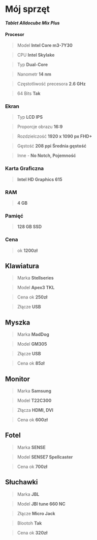 # Mój sprzęt
  ***Tablet Alldocube Mix Plus***

#### **Procesor**
>Model **Intel Core m3-7Y30**

>CPU **Intel Skylake**

>Typ **Dual-Core**

>Nanometr **14 nm**

>Częstotliwość precesora **2.6 GHz**

>64 Bits **Tak**
 
### Ekran

 >Typ **LCD IPS**


>Proporcje obrazu **16:9**


>Rozdzielczość **1920 x 1090 px   FHD+**

>Gęstość **208 ppi   Średnia gęstość**



>Inne - **No Notch, Pojemność**

### Karta Graficzna

>  
>**Intel HD Graphics 615**

### RAM
>**4 GB**

### Pamięć
>**128 GB SSD**

### Cena
> ok **1200zł**

## Klawiatura
>Marka **Stellseries**

>Model **Apex3 TKL**

>Cena ok **250zł**

>Złącze **USB**

## Myszka
> Marka **MadDog**

>Model **GM305**

>Złącze **USB**

>Cena ok **85zł**

## Monitor
>Marka **Samsung**

>Model **T22C300**

>Złącza **HDMI, DVI**

>Cena ok **600zł**

## Fotel
>Marka **SENSE**

>Model **SENSE7 Spellcaster**

>Cena ok **700zł**

## Słuchawki
>Marka **JBL**

>Model **JBl tune 660 NC**

>Złącze **Micro Jack**

>Blootoh **Tak**

>Cena ok **320zł**
